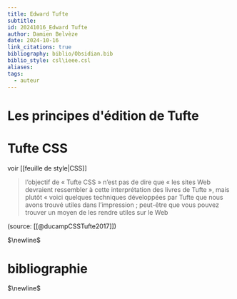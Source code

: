 ```yaml
---
title: Edward Tufte
subtitle: 
id: 20241016_Edward Tufte
author: Damien Belvèze
date: 2024-10-16
link_citations: true
bibliography: biblio/Obsidian.bib
biblio_style: csl\ieee.csl
aliases: 
tags:
  - auteur
---
```

# Les principes d'édition de Tufte



# Tufte CSS

voir [[feuille de style|CSS]]

>l’objectif de « Tufte CSS » n’est pas de dire que « les sites Web devraient ressembler à cette interprétation des livres de Tufte », mais plutôt « voici quelques techniques développées par Tufte que nous avons trouvé utiles dans l’impression ; peut-être que vous pouvez trouver un moyen de les rendre utiles sur le Web

(source: [[@ducampCSSTufte2017]])

$\newline$
# bibliographie
$\newline$






